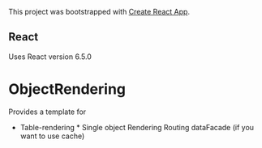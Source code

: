 This project was bootstrapped with [Create React App](https://github.com/facebook/create-react-app).

## React
Uses React version 6.5.0

# ObjectRendering
Provides a template for
* Table-rendering
         * Single object Rendering
Routing
dataFacade (if you want to use cache)

